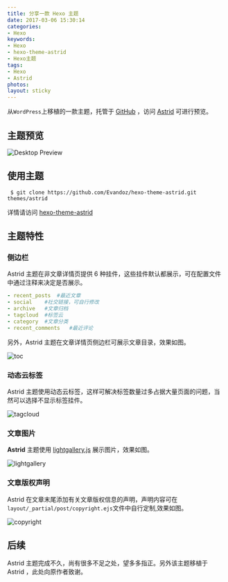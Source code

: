 ```yaml
---
title: 分享一款 Hexo 主题
date: 2017-03-06 15:30:14
categories:
- Hexo
keywords:
- Hexo
- hexo-theme-astrid
- Hexo主题
tags:
- Hexo
- Astrid
photos:
layout: sticky
---
```


从``WordPress``上移植的一款主题，托管于 [GitHub](https://github.com/Evandoz/hexo-theme-astrid) ，访问 [Astrid](https://blog.floretten.com/hexo-theme-astrid/) 可进行预览。

<!--more-->

## 主题预览

![Desktop Preview](https://floretten-1252347631.costj.myqcloud.com/astrid/preview-desktop.png)

## 使用主题

```shell
 $ git clone https://github.com/Evandoz/hexo-theme-astrid.git themes/astrid
```

  详情请访问 [hexo-theme-astrid](https://github.com/Evandoz/hexo-theme-astrid)

## 主题特性

### 侧边栏

Astrid 主题在非文章详情页提供 6 种挂件，这些挂件默认都展示，可在配置文件中通过注释来决定是否展示。


```yml
- recent_posts	#最近文章
- social	#社交链接，可自行修改
- archive	#文章归档
- tagcloud	#标签云
- category	#文章分类
- recent_comments	#最近评论
```


另外，Astrid 主题在文章详情页侧边栏可展示文章目录，效果如图。

![toc](https://floretten-1252347631.costj.myqcloud.com/astrid/toc.png)

### 动态云标签

Astrid 主题使用动态云标签，这样可解决标签数量过多占据大量页面的问题，当然可以选择不显示标签挂件。

![tagcloud](https://floretten-1252347631.costj.myqcloud.com/astrid/tagcloud.gif)

### 文章图片

**Astrid** 主题使用 [lightgallery.js](https://sachinchoolur.github.io/lightgallery.js/) 展示图片，效果如图。

![lightgallery](https://floretten-1252347631.costj.myqcloud.com/astrid/lightgallery.png)

### 文章版权声明

Astrid 在文章末尾添加有关文章版权信息的声明，声明内容可在``layout/_partial/post/copyright.ejs``文件中自行定制,效果如图。

![copyright](https://floretten-1252347631.costj.myqcloud.com/astrid/copyright.png)

## 后续

Astrid 主题完成不久，尚有很多不足之处，望多多指正。另外该主题移植于 Astrid ，此处向原作者致谢。

